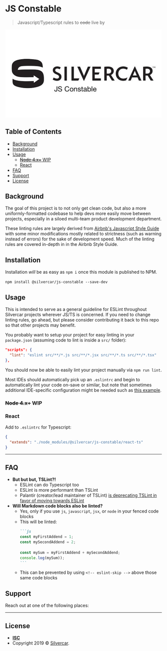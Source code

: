 # JS Constable <!-- omit in toc -->

> Javascript/Typescript rules to ~~code~~ live by

![JS Constable logo](./docs/jsconstable.jpg)

## Table of Contents <!-- omit in toc -->
- [Background](#background)
- [Installation](#installation)
- [Usage](#usage)
  - [~~Node 4.x+~~ WIP](#node-4x-wip)
  - [React](#react)
- [FAQ](#faq)
- [Support](#support)
- [License](#license)

## Background
The goal of this project is to not only get clean code, but also a more uniformly-formatted codebase to help devs more easily move between projects, especially in a siloed multi-team product development department.

These linting rules are largely derived from [Airbnb's Javascript Style Guide](https://github.com/airbnb/javascript) with some minor modifications mostly related to strictness (such as warning instead of errors) for the sake of development speed. Much of the linting rules are covered in-depth in in the Airbnb Style Guide.

## Installation
Installation *will* be as easy as `npm i` once this module is published to NPM.

`npm install @silvercar/js-constable --save-dev`

## Usage
This is intended to serve as a general guideline for ESLint throughout Silvercar projects wherever JS/TS is concerned. If you need to change linting rules, go ahead, but please consider contributing it back to this repo so that other projects may benefit.

You probably want to setup your project for easy linting in your `package.json` (assuming code to lint is inside a `src/` folder):

```json
"scripts": {
  "lint": "eslint src/**/*.js src/**/*.jsx src/**/*.ts src/**/*.tsx"
},
```

You should now be able to easily lint your project manually via `npm run lint`.

Most IDEs should automatically pick up an `.eslintrc` and begin to automatically lint your code on-save or similar, but note that sometimes additional IDE-specific configuration might be needed such as [this example](https://create-react-app.dev/docs/setting-up-your-editor/).

### ~~Node 4.x+~~ WIP


### React

Add to `.eslintrc` for Typescript:

```json
{
  "extends": "./node_modules/@silvercar/js-constable/react-ts"
}
```

---

## FAQ

- **But but but, TSLint?!**
  - ESLint can do Typescript too
  - ESLint is more performant than TSLint
  - Palantir (creator/lead maintainer of TSLint) [is deprecating TSLint in favor of moving towards ESLint](https://medium.com/palantir/tslint-in-2019-1a144c2317a9)
- **Will Markdown code blocks also be linted?**
  - Yes, only if you use `js`, `javascript`, `jsx`, or `node` in your fenced code blocks
  - This will be linted:
    ````markdown
    ```js
    const myFirstAddend = 1;
    const mySecondAddend = 2;

    const mySum = myFirstAddend + mySecondAddend;
    console.log(mySum));
    ```
    ````
  - This can be prevented by using `<!-- eslint-skip -->` above those same code blocks


## Support

Reach out at one of the following places:

---

## License

- **[ISC](https://choosealicense.com/licenses/isc/)**
- Copyright 2019 © [Silvercar](https://silvercar.com).